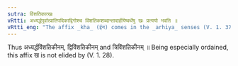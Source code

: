 ```yaml
---
sutra: विंशतिकात्खः
vRtti: अध्यर्द्धपूर्वात्प्रातिपदिकाद्विगोश्च विंशतिकशब्दान्तादार्हीयेष्वर्थेषु खः प्रत्ययो भवति ॥
vRtti_eng: "The affix _kha_ (ईन) comes in the _arhiya_ senses (V. 1. 37) – (V. 1. 63) after the word _vinsatika_, when preceded by the word _adhyarddha_ or a Numeral, occasioning a _Dvigu_."
---
```

Thus अध्यर्द्धविंशतिकीनम्, द्विविंशतिकीनम् and त्रिविंशतिकीनम् ॥ Being especially ordained, this affix ख is not elided by (V. 1. 28).
